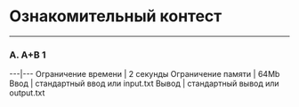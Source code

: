 # Ознакомительный контест
------------------------

### A. A+B 1
---|---
Ограничение времени |	2 секунды
Ограничение памяти	| 64Mb
Ввод	| стандартный ввод или input.txt
Вывод	| стандартный вывод или output.txt

